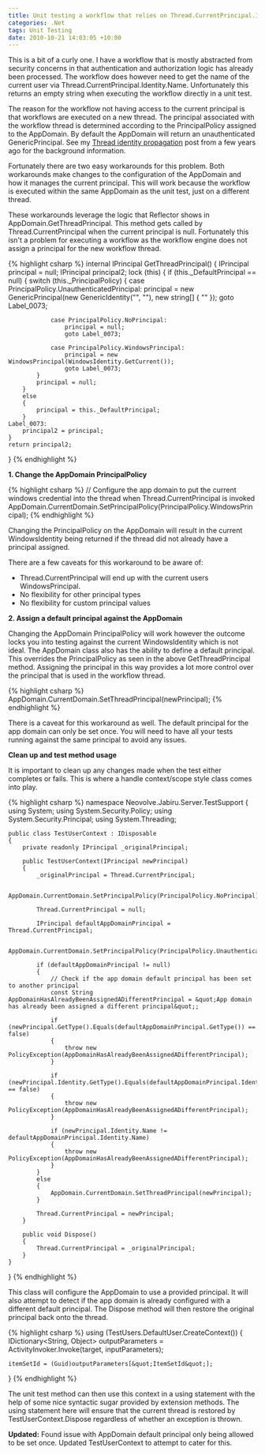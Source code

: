 ```yaml
---
title: Unit testing a workflow that relies on Thread.CurrentPrincipal.Identity.Name
categories: .Net
tags: Unit Testing
date: 2010-10-21 14:03:05 +10:00
---
```


This is a bit of a curly one. I have a workflow that is mostly abstracted from security concerns in that authentication and authorization logic has already been processed. The workflow does however need to get the name of the current user via Thread.CurrentPrincipal.Identity.Name. Unfortunately this returns an empty string when executing the workflow directly in a unit test.

The reason for the workflow not having access to the current principal is that workflows are executed on a new thread. The principal associated with the workflow thread is determined according to the PrincipalPolicy assigned to the AppDomain. By default the AppDomain will return an unauthenticated GenericPrincipal. See my [Thread identity propagation][0] post from a few years ago for the background information.

<!--more-->

Fortunately there are two easy workarounds for this problem. Both workarounds make changes to the configuration of the AppDomain and how it manages the current principal. This will work because the workflow is executed within the same AppDomain as the unit test, just on a different thread.

These workarounds leverage the logic that Reflector shows in AppDomain.GetThreadPrincipal. This method gets called by Thread.CurrentPrincipal when the current principal is null. Fortunately this isn't a problem for executing a workflow as the workflow engine does not assign a principal for the new workflow thread.

{% highlight csharp %}
internal IPrincipal GetThreadPrincipal()
{
    IPrincipal principal = null;
    IPrincipal principal2;
    lock (this)
    {
        if (this._DefaultPrincipal == null)
        {
            switch (this._PrincipalPolicy)
            {
                case PrincipalPolicy.UnauthenticatedPrincipal:
                    principal = new GenericPrincipal(new GenericIdentity(&quot;&quot;, &quot;&quot;), new string[] { &quot;&quot; });
                    goto Label_0073;
    
                case PrincipalPolicy.NoPrincipal:
                    principal = null;
                    goto Label_0073;
    
                case PrincipalPolicy.WindowsPrincipal:
                    principal = new WindowsPrincipal(WindowsIdentity.GetCurrent());
                    goto Label_0073;
            }
            principal = null;
        }
        else
        {
            principal = this._DefaultPrincipal;
        }
    Label_0073:
        principal2 = principal;
    }
    return principal2;
}
{% endhighlight %}

**1. Change the AppDomain PrincipalPolicy**

{% highlight csharp %}
// Configure the app domain to put the current windows credential into the thread when Thread.CurrentPrincipal is invoked
AppDomain.CurrentDomain.SetPrincipalPolicy(PrincipalPolicy.WindowsPrincipal);
{% endhighlight %}

Changing the PrincipalPolicy on the AppDomain will result in the current WindowsIdentity being returned if the thread did not already have a principal assigned.

There are a few caveats for this workaround to be aware of:

* Thread.CurrentPrincipal will end up with the current users WindowsPrincipal.
* No flexibility for other principal types
* No flexibility for custom principal values
    
**2. Assign a default principal against the AppDomain**

Changing the AppDomain PrincipalPolicy will work however the outcome locks you into testing against the current WindowsIdentity which is not ideal. The AppDomain class also has the ability to define a default principal. This overrides the PrincipalPolicy as seen in the above GetThreadPrincipal method. Assigning the principal in this way provides a lot more control over the principal that is used in the workflow thread.

{% highlight csharp %}
AppDomain.CurrentDomain.SetThreadPrincipal(newPrincipal);
{% endhighlight %}

There is a caveat for this workaround as well. The default principal for the app domain can only be set once. You will need to have all your tests running against the same principal to avoid any issues.

**Clean up and test method usage**

It is important to clean up any changes made when the test either completes or fails. This is where a handle context/scope style class comes into play.

{% highlight csharp %}
namespace Neovolve.Jabiru.Server.TestSupport
{
    using System;
    using System.Security.Policy;
    using System.Security.Principal;
    using System.Threading;
    
    public class TestUserContext : IDisposable
    {
        private readonly IPrincipal _originalPrincipal;
    
        public TestUserContext(IPrincipal newPrincipal)
        {
            _originalPrincipal = Thread.CurrentPrincipal;
    
            AppDomain.CurrentDomain.SetPrincipalPolicy(PrincipalPolicy.NoPrincipal);
    
            Thread.CurrentPrincipal = null;
    
            IPrincipal defaultAppDomainPrincipal = Thread.CurrentPrincipal;
    
            AppDomain.CurrentDomain.SetPrincipalPolicy(PrincipalPolicy.UnauthenticatedPrincipal);
    
            if (defaultAppDomainPrincipal != null)
            {
                // Check if the app domain default principal has been set to another principal
                const String AppDomainHasAlreadyBeenAssignedADifferentPrincipal = &quot;App domain has already been assigned a different principal&quot;;
    
                if (newPrincipal.GetType().Equals(defaultAppDomainPrincipal.GetType()) == false)
                {
                    throw new PolicyException(AppDomainHasAlreadyBeenAssignedADifferentPrincipal);
                }
    
                if (newPrincipal.Identity.GetType().Equals(defaultAppDomainPrincipal.Identity.GetType()) == false)
                {
                    throw new PolicyException(AppDomainHasAlreadyBeenAssignedADifferentPrincipal);
                }
    
                if (newPrincipal.Identity.Name != defaultAppDomainPrincipal.Identity.Name)
                {
                    throw new PolicyException(AppDomainHasAlreadyBeenAssignedADifferentPrincipal);
                }
            }
            else
            {
                AppDomain.CurrentDomain.SetThreadPrincipal(newPrincipal);
            }
    
            Thread.CurrentPrincipal = newPrincipal;
        }
    
        public void Dispose()
        {
            Thread.CurrentPrincipal = _originalPrincipal;
        }
    }
}
{% endhighlight %}

This class will configure the AppDomain to use a provided principal. It will also attempt to detect if the app domain is already configured with a different default principal. The Dispose method will then restore the original principal back onto the thread.

{% highlight csharp %}
using (TestUsers.DefaultUser.CreateContext())
{
    IDictionary<String, Object> outputParameters = ActivityInvoker.Invoke(target, inputParameters);
    
    itemSetId = (Guid)outputParameters[&quot;ItemSetId&quot;];
}
{% endhighlight %}

The unit test method can then use this context in a using statement with the help of some nice syntactic sugar provided by extension methods. The using statement here will ensure that the current thread is restored by TestUserContext.Dispose regardless of whether an exception is thrown.

**Updated:** Found issue with AppDomain default principal only being allowed to be set once. Updated TestUserContext to attempt to cater for this.

[0]: /2008/08/12/thread-identity-propagation/